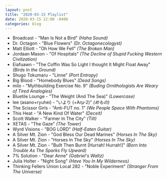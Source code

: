 ```yaml
---
layout: post
title: "2020-03-15 Playlist"
date: 2020-03-15 22:00 -0400
categories: blog
---
```

- Broadcast - "Man Is Not a Bird" _(Haha Sound)_
- Dr. Octagon - "Blue Flowers" _(Dr. Octagonecologyst)_
- Matt Elliott - "Oh How We Fell" _(The Broken Man)_
- Jordaan Mason - "Of Hospitals" _(The Decline of Stupid Fucking Western Civilization)_
- Eiafuawn - "The Coffin Was So Light I thought It Might Float Away" _(Birds In the Ground)_
- Shugo Tokumaru - "Linne" _(Port Entropy)_
- Big Blood - "Homebody Blues" _(Dead Songs)_
- milo - "Mythbuilding Exercise No. 9" _(Buding Ornithologists Are Weary of Tired Analogies)_
- Bluetile Lounge - "The Weight (And The Sea)" _(Lowercase)_
- lee (asano+ryuhei) - "いより  (+Arµ-2)" _(めもの)_
- The Scissor Girls - "Anti-FUT no. 1" _(We People Space With Phantoms)_
- This Heat - "A New Kind Of Water" _(Deceit)_
- Scott Walker - "Farmer In The City" _(Tilt)_
- XETAS - "The Gaze" _(The Tower)_
- Wyrd Visions - "BOG LORD" _(Half-Eaten Guitar)_
- A Silver Mt. Zion - "God Bless Our Dead Marines" _(Horses In The Sky)_
- A Silver Mt. Zion - "Horses In The Sky" _(Horses In The Sky)_
- A Silver Mt. Zion - "Built Then Burnt [Hurrah! Hurrah!]" _(Born Into Trouble As The Sparks Fly Upward)_
- 7% Solution - "Dear Anne" _(Gabriel's Waltz)_
- Julia Holter - "Night Song" _(Have You In My Wilderness)_
- Thinking Fellers Union Local 282 - "Noble Experiment" _(Stranger From The Universe)_